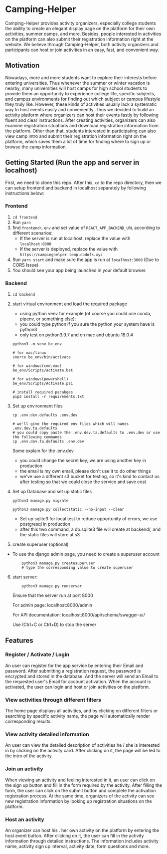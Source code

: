 # Camping-Helper
Camping-Helper provides activity organizers, especially college students the ability to create an elegant display page on the platform for their own activities, summer camps, and more. Besides, people interested in activities on the platform can also submit their registration information right at the website. We believe through Camping-Helper, both activity organizers and participants can host or join activities in an easy, fast, and convenient way.

## Motivation
Nowadays, more and more students want to explore their interests before entering universities. Thus whenever the summer or winter vacation is nearby, many universities will host camps for high school students to provide them an opportunity to experience college life, specific subjects, and campus environments for finding out which subject or campus lifestyle they truly like. However, these kinds of activities usually lack a systematic way to host events easily and conveniently. Thus we decided to build an activity platform where organizers can host their events fastly by following fluent and clear instructions. After creating activities, organizers can also examine registration situations and download registration information from the platform. Other than that, students interested in participating can also view camp intro and submit their registration information right on the platform, which saves them a lot of time for finding where to sign up or browse the camp information.

## Getting Started (Run the app and server in localhost)
First, we need to clone this repo. After this, `cd` to the repo directory, then we can setup frontend and backend in localhost separately by following instructions below:
### Frontend
1. `cd frontend`
2. Run `yarn`
3. find `frontend\.env` and set value of `REACT_APP_BACKEND_URL` according to different scenarios:
    - If the server is run at localhost, replace the value with `localhost:8000`
    - If the server is deployed, replace the value with `https://campinghelper.temp.dodofk.xyz`
4. Run `yarn start` and make sure the app is run at `localhost:3000` (Due to CORS Issue)
5. You should see your app being launched in your default browser.

### Backend
1. `cd backend`
2. start virtual environment and load the required package
    - using python venv for example (of course you could use conda, pipenv, or something else):
    - you could type python if you sure the python your system have is python3
    - only test on python3.9.7 and on mac and ubuntu 18.0.4
    ```
    python3 -m venv be_env

    # for mac/linux
    source be_env/bin/activate

    # for windows(cmd.exe)
    be_env/Scripts/activate.bat

    # for windows(powershell)
    be_env/Scripts/Activate.ps1

    # install required pacakges
    pip3 install -r requirements.txt
    ```
3. Set up environment files

    ```
    cp .env.dev.defaults .env.dev

    # we'll give the required env files which will names .env.dev.ta.defaults
    # you could copy paste the .env.dev.ta.defaults to .env.dev or use the following commands
    cp .env.dev.ta.defaults .env.dev
    ```

    Some explain for the .env.dev
    - you could change the secret key, we are using another key in production
    - the email is my own email, please don't use it to do other things
    - we've use a different s3 bucket for testing, so it's kind to contact us after testing so that we could close the service and save cost

4. Set up Database and set up static files
    ```console
    python3 manage.py migrate

    python3 manage.py collectstatic --no-input --clear
    ```
    - Set up sqlite3 for local test to reduce opportunity of errors, we use postgresql in production
    - after this two command, a db.sqlite3 file will create at backend/, and the static files will store at s3

5. create superuser (optional)
- To use the django admin page, you need to create a superuser account
    ``` console
        python3 manage.py createsuperuser
        # type the corresponding value to create superuser
    ```
6. start server:
    ``` console
        python3 manage.py runserver
    ```
    Ensure that the server run at port 8000
    
    For admin page: localhost:8000/admin

    For API documentation: localhost:8000/api/schema/swagger-ui/

    Use (Ctrl+C or Ctrl+D) to stop the server

## Features

### Register / Activate / Login
An user can register for the app service by entering their Email and password. After submitting a registration request, the password is encrypted and stored in the database. And the server will send an Email to the requested user's Email for account activation. When the account is activated, the user can login and host or join activities on the platform.

### View activities through different filters
The home page displays all activities, and by clicking on different filters or searching by specific activity name, the page will automatically render corresponding results.

### View activity detailed information
An user can view the detailed description of activities he / she is interested in by clicking on the activity card. After clicking on it, the page will be led to the intro of the activity.

### Join an activity
When viewing an activity and feeling interested in it, an user can click on the sign up button and fill in the form required by the activity. After filling the form, the user can click on the submit button and complete the activation registration process. At the same time, organizers of the activity can see new registration information by looking up registration situations on the platform.

### Host an activity
An organizer can host his . her own activity on the platform by entering the host event button. After clicking on it, the user can fill in the activity information through detailed instructions. The information includes activity name, activity sign up interval, activity date, form questions and more.

